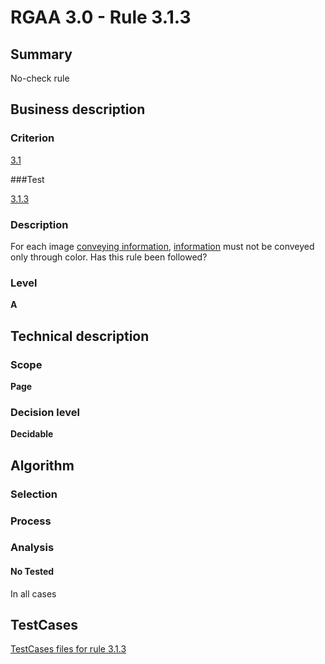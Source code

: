 # RGAA 3.0 -  Rule 3.1.3

## Summary

No-check rule

## Business description

### Criterion

[3.1](http://asqatasun.github.io/RGAA--3.0--EN/RGAA3.0_Criteria_English_version_v1.html#crit-3-1)

###Test

[3.1.3](http://asqatasun.github.io/RGAA--3.0--EN/RGAA3.0_Criteria_English_version_v1.html#test-3-1-3)

### Description
For each image <a href="http://asqatasun.github.io/RGAA--3.0--EN/RGAA3.0_Glossary_English_version_v1.html#mInfoDonneeCouleur">conveying
  information</a>, <a href="http://asqatasun.github.io/RGAA--3.0--EN/RGAA3.0_Glossary_English_version_v1.html#mInfoCouleur">information</a>
    must not be conveyed only through color. Has this rule been
    followed? 


### Level

**A**

## Technical description

### Scope

**Page**

### Decision level

**Decidable**

## Algorithm

### Selection

### Process

### Analysis

#### No Tested 

In all cases








##  TestCases 

[TestCases files for rule 3.1.3](https://github.com/Asqatasun/Asqatasun/tree/master/rules/rules-rgaa3.0/src/test/resources/testcases/rgaa30/Rgaa30Rule030103/) 


